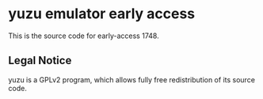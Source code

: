 yuzu emulator early access
=============

This is the source code for early-access 1748.

## Legal Notice

yuzu is a GPLv2 program, which allows fully free redistribution of its source code.